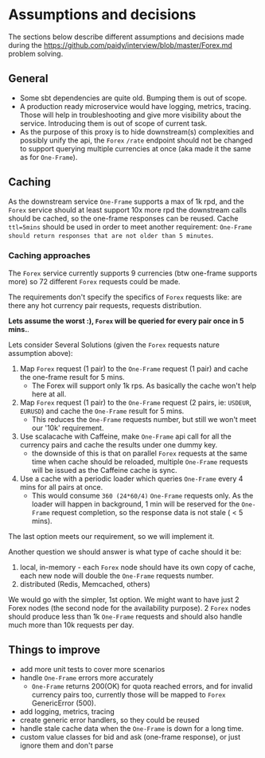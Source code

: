 # Assumptions and decisions
The sections below describe different assumptions and decisions made during the https://github.com/paidy/interview/blob/master/Forex.md problem solving.
 
## General
 - Some sbt dependencies are quite old. Bumping them is out of scope.
 - A production ready microservice would have logging, metrics, tracing. Those will help in troubleshooting and give more visibility about the service. Introducing them is out of scope of current task.
 - As the purpose of this proxy is to hide downstream(s) complexities and possibly unify the api, the `Forex` `/rate` endpoint should not be changed to support querying multiple currencies at once (aka made it the same as for `One-Frame`).

## Caching
As the downstream service `One-Frame` supports a max of 1k rpd, and the `Forex` service should at least support 10x more rpd the downstream calls should be cached, so the one-frame responses can be reused.
Cache `ttl=5mins` should be used in order to meet another requirement: `One-Frame should return responses that are not older than 5 minutes`.

### Caching approaches
The `Forex` service currently supports 9 currencies (btw one-frame supports more) so 72 different `Forex` requests could be made.

The requirements don't specify the specifics of `Forex` requests like: are there any hot currency pair requests, requests distribution.

**Lets assume the worst :), `Forex` will be queried for every pair once in 5 mins.**. 

Lets consider Several Solutions (given the `Forex` requests nature assumption above):
 1. Map `Forex` request (1 pair) to the `One-Frame` request (1 pair) and cache the one-frame result for 5 mins.
    - The Forex will support only 1k rps. As basically the cache won't help here at all.
 2. Map `Forex` request (1 pair) to the `One-Frame` request (2 pairs, ie: `USDEUR`, `EURUSD`) and cache the `One-Frame` result for 5 mins. 
    - This reduces the `One-Frame` requests number, but still we won't meet our '10k' requirement.
 3. Use scalacache with Caffeine, make `One-Frame` api call for all the currency pairs and cache the results under one dummy key.
    - the downside of this is that on parallel `Forex` requests at the same time when cache should be reloaded, multiple `One-Frame` requests will be issued as the Caffeine cache is sync.
 4. Use a cache with a periodic loader which queries `One-Frame` every 4 mins for all pairs at once.
    - This would consume `360 (24*60/4)` `One-Frame` requests only. As the loader will happen in background, 
    1 min will be reserved for the `One-Frame` request completion, so the response data is not stale ( < 5 mins).
 
 The last option meets our requirement, so we will implement it. 
 
 Another question we should answer is what type of cache should it be:
  1. local, in-memory
    - each `Forex` node should have its own copy of cache, each new node will double the `One-Frame` requests number.
  2. distributed (Redis, Memcached, others)
 
 We would go with the simpler, 1st option. 
 We might want to have just 2 Forex nodes (the second node for the availability purpose).
 2 `Forex` nodes should produce less than 1k `One-Frame` requests and should also handle much more than 10k requests per day.


## Things to improve
 - add more unit tests to cover more scenarios
 - handle `One-Frame` errors more accurately
   - `One-Frame` returns 200(OK) for quota reached errors, and for invalid currency pairs too, currently those will be mapped to `Forex` GenericError (500).
 - add logging, metrics, tracing
 - create generic error handlers, so they could be reused
 - handle stale cache data when the `One-Frame` is down for a long time.
 - custom value classes for bid and ask (one-frame response), or just ignore them and don't parse
